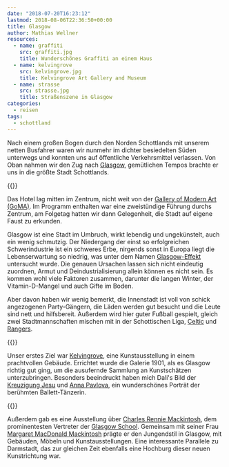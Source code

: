 ```yaml
---
date: "2018-07-20T16:23:12"
lastmod: 2018-08-06T22:36:50+00:00
title: Glasgow
author: Mathias Wellner
resources:
  - name: graffiti
    src: graffiti.jpg
    title: Wunderschönes Graffiti an einem Haus
  - name: kelvingrove
    src: kelvingrove.jpg
    title: Kelvingrove Art Gallery and Museum
  - name: strasse
    src: strasse.jpg
    title: Straßenszene in Glasgow
categories:
  - reisen
tags:
  - schottland
---
```

Nach einem großen Bogen durch den Norden Schottlands mit unserem netten Busfahrer waren wir nunmehr im dichter besiedelten Süden unterwegs und konnten uns auf öffentliche Verkehrsmittel verlassen. Von Oban nahmen wir den Zug nach [Glasgow](https://de.wikipedia.org/wiki/Glasgow), gemütlichen Tempos brachte er uns in die größte Stadt Schottlands. 
<!--more-->

{{<responsive-image name="strasse">}}

Das Hotel lag mitten im Zentrum, nicht weit von der [Gallery of Modern Art (GoMA)](https://de.wikipedia.org/wiki/Gallery_of_Modern_Art). Im Programm enthalten war eine zweistündige Führung durchs Zentrum, am Folgetag hatten wir dann Gelegenheit, die Stadt auf eigene Faust zu erkunden. 

Glasgow ist eine Stadt im Umbruch, wirkt lebendig und ungekünstelt, auch ein wenig schmutzig. Der Niedergang der einst so erfolgreichen Schwerindustrie ist ein schweres Erbe, nirgends sonst in Europa liegt die Lebenserwartung so niedrig, was unter dem Namen [Glasgow-Effekt](https://en.wikipedia.org/wiki/Glasgow_effect) untersucht wurde. Die genauen Ursachen lassen sich nicht eindeutig zuordnen, Armut und Deindustrialisierung allein können es nicht sein. Es kommen wohl viele Faktoren zusammen, darunter die langen Winter, der Vitamin-D-Mangel und auch Gifte im Boden. 

Aber davon haben wir wenig bemerkt, die Innenstadt ist voll von schick angezogenen Party-Gängern, die Läden werden gut besucht und die Leute sind nett und hilfsbereit. Außerdem wird hier guter Fußball gespielt, gleich zwei Stadtmannschaften mischen mit in der Schottischen Liga, [Celtic](https://de.wikipedia.org/wiki/Celtic_Glasgow) und [Rangers](https://de.wikipedia.org/wiki/Glasgow_Rangers).

{{<responsive-image name="kelvingrove">}}

Unser erstes Ziel war [Kelvingrove](https://en.wikipedia.org/wiki/Kelvingrove_Art_Gallery_and_Museum), eine Kunstausstellung in einem prachtvollen Gebäude. Errichtet wurde die Galerie 1901, als es Glasgow richtig gut ging, um die ausufernde Sammlung an Kunstschätzen unterzubringen. Besonders beeindruckt haben mich Dali's Bild der [Kreuzigung Jesu](https://en.wikipedia.org/wiki/Christ_of_Saint_John_of_the_Cross) und [Anna Pavlova](https://www.kingandmcgaw.com/prints/sir-john-everett-lavery/anna-pavlova-97787#97787::media:0), ein wunderschönes Porträt der berühmten Ballett-Tänzerin. 

{{<responsive-image name="graffiti">}}

Außerdem gab es eine Ausstellung über [Charles Rennie Mackintosh](https://de.wikipedia.org/wiki/Charles_Rennie_Mackintosh), dem prominentesten Vertreter der [Glasgow School](https://de.wikipedia.org/wiki/Glasgow_School). Gemeinsam mit seiner Frau [Margaret MacDonald Mackintosh](https://de.wikipedia.org/wiki/Margaret_MacDonald_Mackintosh) prägte er den Jungendstil in Glasgow, mit Gebäuden, Möbeln und Kunstausstellungen. Eine interessante Parallele zu Darmstadt, das zur gleichen Zeit ebenfalls eine Hochburg dieser neuen Kunstrichtung war. 

